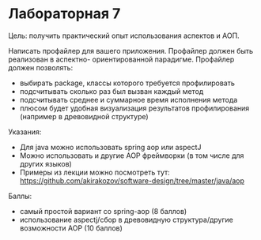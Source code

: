 # Лабораторная 7

Цель: получить практический опыт использования аспектов и АОП.

Написать профайлер для вашего приложения. Профайлер должен быть реализован в аспектно-
ориентированной парадигме. Профайлер должен позволять:

- выбирать package, классы которого требуется профилировать
- подсчитывать сколько раз был вызван каждый метод
- подсчитывать среднее и суммарное время исполнения метода
- плюсом будет удобная визуализация результатов профилирования (например в
древовидной структуре)

Указания:
- Для java можно использовать spring aop или aspectJ
- Можно использовать и другие AOP фреймворки (в том числе для других языков)
- Примеры из лекции можно посмотреть тут: https://github.com/akirakozov/software-design/tree/master/java/aop

Баллы:
- самый простой вариант со spring-aop (8 баллов)
- использование aspectj/сбор в древовидную структура/другие возможности AOP (10
баллов)